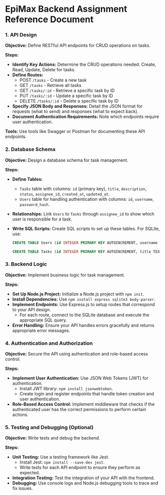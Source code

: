 # EpiMax Backend Assignment Reference Document

### 1. API Design

**Objective:** Define RESTful API endpoints for CRUD operations on tasks.

**Steps:**

- **Identify Key Actions:** Determine the CRUD operations needed: Create, Read, Update, Delete for tasks.
- **Define Routes:**
    - POST `/tasks` - Create a new task
    - GET `/tasks` - Retrieve all tasks
    - GET `/tasks/:id` - Retrieve a specific task by ID
    - PUT `/tasks/:id` - Update a specific task by ID
    - DELETE `/tasks/:id` - Delete a specific task by ID
- **Specify JSON Body and Responses:** Detail the JSON format for requests (what to send) and responses (what to expect back).
- **Document Authentication Requirements:** Note which endpoints require user authentication.

**Tools:** Use tools like Swagger or Postman for documenting these API endpoints.

### 2. Database Schema

**Objective:** Design a database schema for task management.

**Steps:**

- **Define Tables:**
    - `Tasks` table with columns: `id` (primary key), `title`, `description`, `status`, `assignee_id`, `created_at`, `updated_at`.
    - `Users` table for handling authentication with columns: `id`, `username`, `password_hash`.
- **Relationships:** Link `Users` to `Tasks` through `assignee_id` to show which user is responsible for a task.
- **Write SQL Scripts:** Create SQL scripts to set up these tables. For SQLite, use:
    
    ```sql
    CREATE TABLE Users (id INTEGER PRIMARY KEY AUTOINCREMENT, username TEXT, password_hash TEXT);
    
    CREATE TABLE Tasks (id INTEGER PRIMARY KEY AUTOINCREMENT, title TEXT, description TEXT, status TEXT, assignee_id INTEGER, created_at DATETIME, updated_at DATETIME, FOREIGN KEY(assignee_id) REFERENCES Users(id));
    
    ```
    

### 3. Backend Logic

**Objective:** Implement business logic for task management.

**Steps:**

- **Set Up Node.js Project:** Initialize a Node.js project with `npm init`.
- **Install Dependencies:** Use `npm install express sqlite3 body-parser`.
- **Implement Endpoints:** Use Express.js to setup routes that correspond to your API design.
    - For each route, connect to the SQLite database and execute the appropriate SQL query.
- **Error Handling:** Ensure your API handles errors gracefully and returns appropriate error messages.

### 4. Authentication and Authorization

**Objective:** Secure the API using authentication and role-based access control.

**Steps:**

- **Implement User Authentication:** Use JSON Web Tokens (JWT) for authentication.
    - Install JWT library: `npm install jsonwebtoken`.
    - Create login and register endpoints that handle token creation and user authentication.
- **Role-Based Access Control:** Implement middleware that checks if the authenticated user has the correct permissions to perform certain actions.

### 5. Testing and Debugging (Optional)

**Objective:** Write tests and debug the backend.

**Steps:**

- **Unit Testing:** Use a testing framework like Jest.
    - Install Jest: `npm install --save-dev jest`.
    - Write tests for each API endpoint to ensure they perform as expected.
- **Integration Testing:** Test the integration of your API with the frontend.
- **Debugging:** Use console logs and Node.js debugging tools to trace and fix issues.
